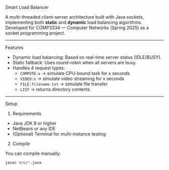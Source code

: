 Smart Load Balancer

A multi-threaded client-server architecture built with Java sockets, implementing both **static** and **dynamic** load balancing algorithms. Developed for COMP3334 — Computer Networks (Spring 2025) as a socket programming project.

---

Features

- Dynamic load balancing: Based on real-time server status (IDLE/BUSY).
- Static fallback: Uses round-robin when all servers are busy.
- Handles 4 request types:
  - `COMPUTE:x` → simulate CPU-bound task for x seconds
  - `VIDEO:x` → simulate video streaming for x seconds
  - `FILE:filename.txt` → simulate file transfer
  - `LIST` → returns directory contents

---

 Setup

1. Requirements

- Java JDK 8 or higher
- NetBeans or any IDE
- (Optional) Terminal for multi-instance testing

2. Compile

You can compile manually:

```bash
javac src/*.java
